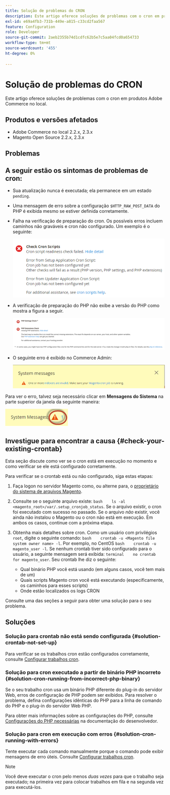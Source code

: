 ```yaml
---
title: Solução de problemas do CRON
description: Este artigo oferece soluções de problemas com o cron em produtos Adobe Commerce no local.
exl-id: e69a4fb3-731b-449e-a815-c33cd2faa567
feature: Configuration
role: Developer
source-git-commit: 2aeb2355b74d1cdfc62b5e7c5aa04fcd0a654733
workflow-type: tm+mt
source-wordcount: '455'
ht-degree: 0%

---
```


# Solução de problemas do CRON

Este artigo oferece soluções de problemas com o cron em produtos Adobe Commerce no local.

## Produtos e versões afetados

* Adobe Commerce no local 2.2.x, 2.3.x
* Magento Open Source 2.2.x, 2.3.x

## Problemas

## A seguir estão os sintomas de problemas de cron:

* Sua atualização nunca é executada; ela permanece em um estado `pending`.
* Uma mensagem de erro sobre a configuração `$HTTP_RAW_POST_DATA` do PHP é exibida mesmo se estiver definida corretamente.
* Falha na verificação de preparação do cron. Os possíveis erros incluem caminhos não graváveis e cron não configurado. Um exemplo é o seguinte:

  ![upgr-tshoot-no-cron2.png](assets/upgr-tshoot-no-cron2.png)

* A verificação de preparação do PHP não exibe a versão do PHP como mostra a figura a seguir.

  ![Captura de tela_2019-08-29_at_1.36.08_PM.png](assets/Screen_Shot_2019-08-29_at_1.36.08_PM.png)

* O seguinte erro é exibido no Commerce Admin:

  ![compman-cron-not-running.png](assets/compman-cron-not-running.png)

Para ver o erro, talvez seja necessário clicar em **Mensagens do Sistema** na parte superior da janela da seguinte maneira:

![compman_sys-messages.png](assets/compman_sys-messages.png)

## Investigue para encontrar a causa {#check-your-existing-crontab}

Esta seção discute como ver se o cron está em execução no momento e como verificar se ele está configurado corretamente.

Para verificar se o crontab está ou não configurado, siga estas etapas:

1. Faça logon no servidor Magento como, ou alterne para, o [proprietário do sistema de arquivos Magento](https://experienceleague.adobe.com/pt-br/docs/commerce-operations/installation-guide/prerequisites/file-system/overview).
1. Consulte se o seguinte arquivo existe:    `bash    ls -al <magento_root>/var/.setup_cronjob_status`. Se o arquivo existir, o cron foi executado com sucesso no passado. Se o arquivo *não* existir, você ainda não instalou o Magento ou o cron não está em execução. Em ambos os casos, continue com a próxima etapa.
1. Obtenha mais detalhes sobre cron. Como um usuário com privilégios `root`, digite o seguinte comando:    `bash    crontab -u <Magento file system owner name> -l`. Por exemplo, no CentOS `bash    crontab -u magento_user -l`.  Se nenhum crontab tiver sido configurado para o usuário, a seguinte mensagem será exibida:    `terminal    no crontab for magento_user`. Seu crontab lhe diz o seguinte:

   * Qual binário PHP você está usando (em alguns casos, você tem mais de um)
   * Quais scripts Magento cron você está executando (especificamente, os caminhos para esses scripts)
   * Onde estão localizados os logs CRON

Consulte uma das seções a seguir para obter uma solução para o seu problema.

## Soluções

### Solução para crontab não está sendo configurada {#solution-crontab-not-set-up}

Para verificar se os trabalhos cron estão configurados corretamente, consulte [Configurar trabalhos cron](https://experienceleague.adobe.com/pt-br/docs/commerce-operations/installation-guide/next-steps/configuration).

### Solução para cron executado a partir de binário PHP incorreto {#solution-cron-running-from-incorrect-php-binary}

Se o seu trabalho cron usa um binário PHP diferente do plug-in do servidor Web, erros de configuração de PHP podem ser exibidos. Para resolver o problema, defina configurações idênticas do PHP para a linha de comando do PHP e o plug-in do servidor Web PHP.

Para obter mais informações sobre as configurações do PHP, consulte [Configurações do PHP necessárias](https://experienceleague.adobe.com/pt-br/docs/commerce-operations/installation-guide/prerequisites/php-settings) na documentação do desenvolvedor.

### Solução para cron em execução com erros {#solution-cron-running-with-errors}

Tente executar cada comando manualmente porque o comando pode exibir mensagens de erro úteis. Consulte [Configurar trabalhos cron](https://experienceleague.adobe.com/pt-br/docs/commerce-operations/installation-guide/next-steps/configuration).

>[!NOTE]
>
>Você deve executar o cron pelo menos *duas vezes* para que o trabalho seja executado; na primeira vez para colocar trabalhos em fila e na segunda vez para executá-los.
